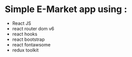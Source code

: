 # Simple E-Market app using :
* React JS
* react router dom v6
* react hooks
* react bootstrap
* react fontawsome
* redux toolkit
